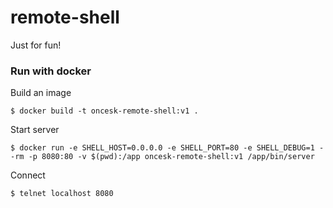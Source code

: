 # remote-shell

Just for fun!

### Run with docker

Build an image
```
$ docker build -t oncesk-remote-shell:v1 .
```

Start server
```
$ docker run -e SHELL_HOST=0.0.0.0 -e SHELL_PORT=80 -e SHELL_DEBUG=1 --rm -p 8080:80 -v $(pwd):/app oncesk-remote-shell:v1 /app/bin/server
```

Connect
```
$ telnet localhost 8080
```
